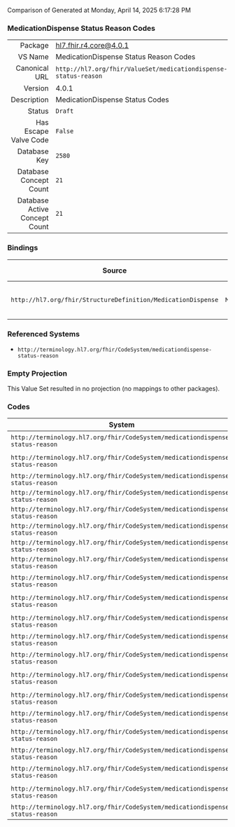 Comparison of 
Generated at Monday, April 14, 2025 6:17:28 PM

### MedicationDispense Status Reason Codes

|      |     |
| ---: | --- |
| Package | hl7.fhir.r4.core@4.0.1 |
| VS Name | MedicationDispense Status Reason Codes |
| Canonical URL | `http://hl7.org/fhir/ValueSet/medicationdispense-status-reason` |
| Version | 4.0.1 |
| Description | MedicationDispense Status Codes |
| Status | `Draft` |
| Has Escape Valve Code | `False` |
| Database Key | `2580` |
| Database Concept Count | `21` |
| Database Active Concept Count | `21` |
### Bindings

| Source | Element | Binding | Strength | Element Short |
| ------ | ------- | ------- | -------- | ------------- |
| `http://hl7.org/fhir/StructureDefinition/MedicationDispense` | `MedicationDispense.statusReason[x]` | `http://hl7.org/fhir/ValueSet/medicationdispense-status-reason` | `Example` | Why a dispense was not performed |

### Referenced Systems

* `http://terminology.hl7.org/fhir/CodeSystem/medicationdispense-status-reason`
### Empty Projection

This Value Set resulted in no projection (no mappings to other packages).

### Codes

| System | Code | Display |
| ------ | ---- | ------- |
| `http://terminology.hl7.org/fhir/CodeSystem/medicationdispense-status-reason` | `altchoice` | Try another treatment first |
| `http://terminology.hl7.org/fhir/CodeSystem/medicationdispense-status-reason` | `clarif` | Prescription/Request requires clarification |
| `http://terminology.hl7.org/fhir/CodeSystem/medicationdispense-status-reason` | `drughigh` | Drug level too high |
| `http://terminology.hl7.org/fhir/CodeSystem/medicationdispense-status-reason` | `frr01` | Order Stopped |
| `http://terminology.hl7.org/fhir/CodeSystem/medicationdispense-status-reason` | `frr02` | Stale-dated Order |
| `http://terminology.hl7.org/fhir/CodeSystem/medicationdispense-status-reason` | `frr03` | Incomplete data |
| `http://terminology.hl7.org/fhir/CodeSystem/medicationdispense-status-reason` | `frr04` | Product unavailable |
| `http://terminology.hl7.org/fhir/CodeSystem/medicationdispense-status-reason` | `frr05` | Ethical/religious |
| `http://terminology.hl7.org/fhir/CodeSystem/medicationdispense-status-reason` | `frr06` | Unable to provide care |
| `http://terminology.hl7.org/fhir/CodeSystem/medicationdispense-status-reason` | `hospadm` | Admission to hospital |
| `http://terminology.hl7.org/fhir/CodeSystem/medicationdispense-status-reason` | `labint` | Lab interference issues |
| `http://terminology.hl7.org/fhir/CodeSystem/medicationdispense-status-reason` | `non-avail` | Patient not available |
| `http://terminology.hl7.org/fhir/CodeSystem/medicationdispense-status-reason` | `offmarket` | Drug not available - off market |
| `http://terminology.hl7.org/fhir/CodeSystem/medicationdispense-status-reason` | `outofstock` | Drug not available - out of stock |
| `http://terminology.hl7.org/fhir/CodeSystem/medicationdispense-status-reason` | `preg` | Patient is pregnant or breastfeeding |
| `http://terminology.hl7.org/fhir/CodeSystem/medicationdispense-status-reason` | `saig` | Allergy |
| `http://terminology.hl7.org/fhir/CodeSystem/medicationdispense-status-reason` | `sddi` | Drug interacts with another drug |
| `http://terminology.hl7.org/fhir/CodeSystem/medicationdispense-status-reason` | `sdupther` | Duplicate therapy |
| `http://terminology.hl7.org/fhir/CodeSystem/medicationdispense-status-reason` | `sintol` | Suspected intolerance |
| `http://terminology.hl7.org/fhir/CodeSystem/medicationdispense-status-reason` | `surg` | Patient scheduled for surgery |
| `http://terminology.hl7.org/fhir/CodeSystem/medicationdispense-status-reason` | `washout` | Washout |

